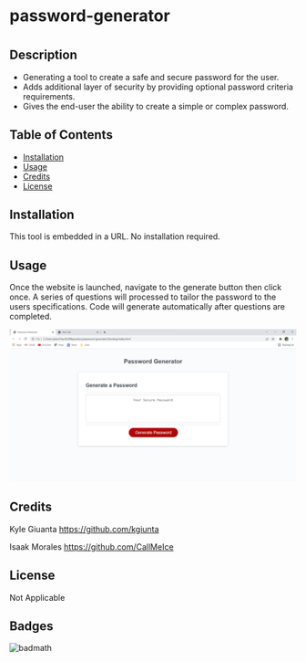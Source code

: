# password-generator

# <password-generator>

## Description

- Generating a tool to create a safe and secure password for the user.
- Adds additional layer of security by providing optional password criteria requirements.
- Gives the end-user the ability to create a simple or complex password.

## Table of Contents

- [Installation](#installation)
- [Usage](#usage)
- [Credits](#credits)
- [License](#license)

## Installation

This tool is embedded in a URL. No installation required. 

## Usage

Once the website is launched, navigate to the generate button then click once. A series of questions will processed to tailor the 
password to the users specifications. Code will generate automatically after questions are completed.

![Image of website](assets/images/passwordgenerator.png)

## Credits

Kyle Giuanta https://github.com/kgiunta

Isaak Morales https://github.com/CallMeIce

## License
Not Applicable

## Badges

![badmath](https://img.shields.io/github/languages/top/lernantino/badmath)
